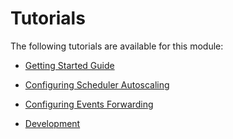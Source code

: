 # Tutorials

The following tutorials are available for this module:

* [Getting Started Guide](./tutorials/GettingStarted.md)

* [Configuring Scheduler Autoscaling](./tutorials/Autoscaling.md)

* [Configuring Events Forwarding](./tutorials/EventsForwarding.md)

* [Development](./tutorials/Development.md)
